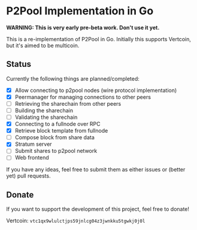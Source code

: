 # P2Pool Implementation in Go

**WARNING: This is very early pre-beta work. Don't use it yet.**

This is a re-implementation of P2Pool in Go. Initially this supports Vertcoin, but it's aimed to be multicoin.

## Status

Currently the following things are planned/completed:

- [X] Allow connecting to p2pool nodes (wire protocol implementation)
- [X] Peermanager for managing connections to other peers
- [ ] Retrieving the sharechain from other peers
- [ ] Building the sharechain
- [ ] Validating the sharechain
- [X] Connecting to a fullnode over RPC
- [X] Retrieve block template from fullnode
- [ ] Compose block from share data
- [X] Stratum server
- [ ] Submit shares to p2pool network
- [ ] Web frontend

If you have any ideas, feel free to submit them as either issues or (better yet) pull requests.

## Donate

If you want to support the development of this project, feel free to donate!

Vertcoin: `vtc1qx9wlulctjps59jnlcg04z3jwnkku5tgwkj0j0l`
